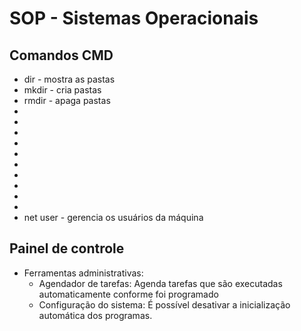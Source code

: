 # SOP - Sistemas Operacionais

## Comandos CMD
* dir - mostra as pastas
* mkdir - cria pastas
* rmdir - apaga pastas
* 
* 
* 
* 
* 
* 
* 
* 
* 
* 
* net user - gerencia os usuários da máquina

## Painel de controle
* Ferramentas administrativas:
    * Agendador de tarefas: Agenda tarefas que são executadas automaticamente conforme foi programado
    * Configuração do sistema: É possível desativar a inicialização automática dos programas.